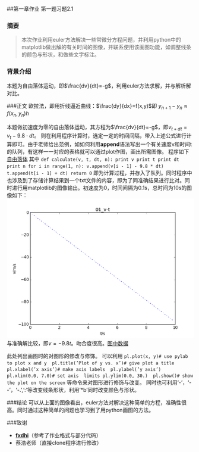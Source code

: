 ##第一章作业 第一题习题2.1
### 摘要
>本次作业利用euler方法解决一些常微分方程问题，并利用python中的matplotlib做出解的有关时间的图像，并联系使用该画图功能，如调整线条的颜色与形状，和做些文字标注。

### 背景介绍
本题为自由落体运动，即$\frac{dv}{dt}=-g$，利用euler方法求解，并与解析解对比。

###正文
欧拉法，即用折线逼近曲线：$\frac{dy}{dx}=f(x,y)$即
$y_{n+1}-y_{n}\approx f(x_{n},y_{n})h$

本题做初速度为零的自由落体运动，其方程为$\frac{dv}{dt}=-g$，即$v_{t+dt}=v_{t}-9.8\cdot dt$。
则在利用程序计算时，选定一定的时间间隔，带入上述公式进行计算即可。由于老师给出范例，如如何利用**append**语法写出一个有关速度v和时间t的队列，有这样一一对应的表格就可以通过plot作图，画出所需图像。
程序如下
[自由落体](https://github.com/PatYoung/computationalphysics_N2013301020016/blob/master/01/01.py)
其中
`def calculate(v, t, dt, n):
    print v
    print t
    print dt
    print n
    for i in range(1, n):
        v.append(v[i - 1] - 9.8 * dt)
        t.append(t[i - 1] + dt)
    return 0`
    即为计算过程，并存入了队列。同时程序中也涉及到了存储计算结果到一个txt文件的内容，即为了同准确结果进行比对。同时进行用matplotlib的图像输出。初速度为0，时间间隔为0.1s，总时间为10s的图像如下：
    ![01](https://raw.githubusercontent.com/PatYoung/computationalphysics_N2013301020016/master/01/01.png)
    与准确解比较，即$v=-9.8t$。吻合度很高。[图中数据](https://github.com/PatYoung/computationalphysics_N2013301020016/blob/master/01/01.txt)

此处列出画图时的对图形的修改与修饰。
可以利用
`pl.plot(x, y)# use pylab to plot x and y 
pl.title(’Plot of y vs. x’)# give plot a title 
pl.xlabel(’x axis’)# make axis labels 
pl.ylabel(’y axis’) 
pl.xlim(0.0, 7.0)# set axis 
limits pl.ylim(0.0, 30.) 
pl.show()# show the plot on the screen`
等命令来对图形进行修饰与改变。
同时也可利用‘-’，‘--’，‘-.’,‘:’等改变线条形状，利用‘*b’同时改变颜色与形状。

###结论
可以从上面的图像看出，euler方法对解决这种简单的方程，准确性很高。同时通过这种简单的问题也学习到了用python画图的方法。

###致谢
- [**fxdhi**](https://github.com/fxdhi/computationalphysics_N2013301020017)（参考了作业格式与部分代码）
- 蔡浩老师（直接clone程序进行修改）